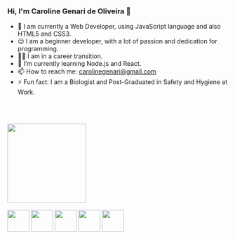 ### Hi, I'm Caroline Genari de Oliveira 👋

- 🔭 I am currently a Web Developer, using JavaScript language and also HTML5 and CSS3.
- 😌 I am a beginner developer, with a lot of passion and dedication for programming. 
- 👩‍💻 I am in a career transition.
- 🌱 I’m currently learning Node.js and React. 
- 📫 How to reach me: carolinegenari@gmail.com
- ⚡ Fun fact: I am a Biologist and Post-Graduated in Safety and Hygiene at Work. <br> <br>

##
<br>
<div>
<img height="180em" src="https://github-readme-stats.vercel.app/api/top-langs/?username=CarolGenari&layout=compact&hide_progress=false&langs_count-6&theme=radical&hide_progress=true"/>
</div>

<div style="display: inline-block"><br>
  
<img align="center" height="50" width="50" src="https://cdn.jsdelivr.net/gh/devicons/devicon/icons/javascript/javascript-plain.svg" /> 
<img align="center" height="50" width="50" src="https://cdn.jsdelivr.net/gh/devicons/devicon/icons/nodejs/nodejs-original.svg" /> 
<img align="center" height="50" width="50" src="https://cdn.jsdelivr.net/gh/devicons/devicon/icons/react/react-original.svg" />
<img align="center" height="50" width="50" src="https://cdn.jsdelivr.net/gh/devicons/devicon/icons/html5/html5-plain.svg" />
<img align="center" height="50" width="50"  src="https://cdn.jsdelivr.net/gh/devicons/devicon/icons/css3/css3-plain.svg" />

</div> <br>

##
